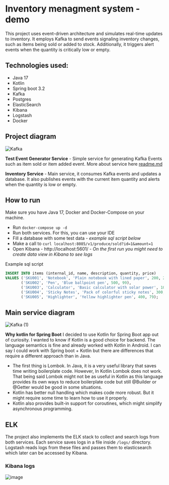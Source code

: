 # Inventory menagment system - demo

This project uses event-driven architecture and simulates real-time updates to inventory. 
It employs Kafka to send events signaling inventory changes, such as items being sold or added to stock. Additionally, it triggers alert events when the quantity is critically low or empty.

## Technologies used:
* Java 17
* Kotlin
* Spring boot 3.2
* Kafka
* Postgres
* ElasticSearch
* Kibana
* Logstash
* Docker

## Project diagram
![Kafka](https://github.com/mrozowski/Inventory-management-system-demo/assets/67066372/b0b045b9-73cf-4268-9f7f-6286c8282dd6)

**Test Event Generator Service** - Simple service for generating Kafka Events such as item sold or item added event. More about service here [readme.md](/TestEventProducer/readme.md)

**Inventory Service** - Main service, it consumes Kafka events and updates a database. It also publishes events with the current item quantity and alerts when the quantity is low or empty.
 

## How to run
Make sure you have Java 17, Docker and Docker-Compose on your machine.
* Run `docker-compose up -d`
* Run both services. For this, you can use your IDE
* Fill a database with some test data - _example sql script below_
* Make a call to `curl localhost:8085/v1/produce/sold?id=1&amount=1`
* Open Kibana - http://localhost:5601/   - _On the first run you might need to create data view in Kibana to see logs_


Example sql script
``` sql
INSERT INTO items (internal_id, name, description, quantity, price)
VALUES ('SKU001', 'Notebook', 'Plain notebook with lined paper', 200, 299),
       ('SKU002', 'Pen', 'Blue ballpoint pen', 500, 99),
       ('SKU003', 'Calculator', 'Basic calculator with solar power', 100, 499),
       ('SKU004', 'Sticky Notes', 'Pack of colorful sticky notes', 300, 199),
       ('SKU005', 'Highlighter', 'Yellow highlighter pen', 400, 79);
```

## Main service diagram
![Kafka (1)](https://github.com/mrozowski/Inventory-management-system-demo/assets/67066372/ca54835a-6ac5-4c13-9895-388324fcd01b)

**Why kotlin for Spring Boot**
I decided to use Kotlin for Spring Boot app out of curiosity. I wanted to know if Kotlin is a good choice for backend. The language semantics is fine and already worked with Kotlin in Android. 
I can say I could work with Spring boot + Kotlin but there are differences that require a different approach than in Java. 

- The first thing is Lombok. In Java, it is a very useful library that saves time writing boilerplate code. However, In Kotlin Lombok does not work. That being said Lombok might not be as useful in Kotlin as this language provides its own ways to reduce boilerplate code but still @Builder or @Getter would be good in some situations.
- Kotlin has better null handling which makes code more robust. But it might require some time to learn how to use it properly.
- Kotlin also provides built-in support for coroutines, which might simplify asynchronous programming. 

## ELK

The project also implements the ELK stack to collect and search logs from both services. Each service saves logs in a file inside `/logs/` directory. 
Logstash reads logs from these files and passes them to elasticsearch which later can be accessed by Kibana.

### Kibana logs
![image](https://github.com/mrozowski/Inventory-management-system-demo/assets/67066372/fa94e5c5-662a-4d3f-aec1-5909532caf3c)
